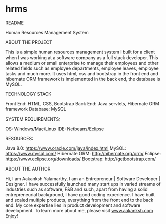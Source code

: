 # hrms
README

Human Resources Management System

ABOUT THE PROJECT

This is a simple human resources management system I built for a client when I was working at a software company as a full stack developer. This allows a medium or small enterprise to manage their employees and other related fields such as employee departments, employee leaves, employee tasks and much more. It uses html, css and bootstrap in the front end and hibernate ORM framework is implemented in the back end, the database is MySQL.

TECHNOLOGY STACK

Front End: HTML, CSS, Bootstrap
Back End: Java servlets, Hibernate ORM framework
Database: MySQL

SYSTEM REQUIREMENTS:

OS: Windows/Mac/Linux
IDE: Netbeans/Eclipse

RESOURCES:

Java 8.0: https://www.oracle.com/java/index.html
MySQL: https://www.mysql.com/
Hibernate ORM: http://hibernate.org/orm/
Eclipse: https://www.eclipse.org/downloads/
Bootstrap: http://getbootstrap.com/

ABOUT THE AUTHOR

Hi, I am Aakanksh Yalamarthy, I am an Entrepreneur | Software Developer | Designer. I have successfully launched many start ups in varied streams of industries such as software, F&B and such, apart from having a solid entrepreneurial background, I have good coding experience. I have built and scaled multiple products, everything from the front end to the back end. My core expertise lies in product development and software development. To learn more about me, please visit www.aakanksh.com
Enjoy!




